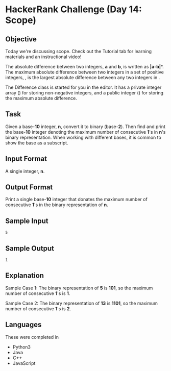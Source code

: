 # HackerRank Challenge (Day 14: Scope)

## Objective
Today we're discussing scope. Check out the Tutorial tab for learning materials and an instructional video!

The absolute difference between two integers, **a** and **b**, is written as **|a-b|***. The maximum absolute difference between two integers in a set of positive integers, , is the largest absolute difference between any two integers in .

The Difference class is started for you in the editor. It has a private integer array () for storing  non-negative integers, and a public integer () for storing the maximum absolute difference.

## Task
Given a base-**10** integer, **n**, convert it to binary (base-**2**). Then find and print the base-**10** integer denoting the maximum number of consecutive **1**'s in **n**'s binary representation. When working with different bases, it is common to show the base as a subscript.

## Input Format
A  single integer, **n**.

## Output Format
Print a single base-**10** integer that donates the maximum number of consecutive **1**'s in the binary representation of **n**.

## Sample Input
```
5
```

## Sample Output
```
1
```

## Explanation
Sample Case 1:
The binary representation of **5** is **101**, so the maximum number of consecutive **1**'s is **1**.

Sample Case 2:
The binary representation of **13** is **1101**, so the maximum number of consecutive **1**'s is **2**.

## Languages
These were completed in
- Python3
- Java
- C++
- JavaScript
